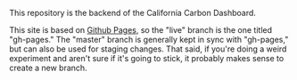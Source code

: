 This repository is the backend of the California Carbon Dashboard.

This site is based on [Github Pages](https://pages.github.com/), so the "live" branch is the one titled "gh-pages." The "master" branch is generally kept in sync with "gh-pages," but can also be used for staging changes. That said, if you're doing a weird experiment and aren't sure if it's going to stick, it probably makes sense to create a new branch.